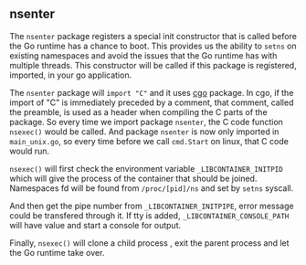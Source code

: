 ## nsenter

The `nsenter` package registers a special init constructor that is called before 
the Go runtime has a chance to boot.  This provides us the ability to `setns` on 
existing namespaces and avoid the issues that the Go runtime has with multiple 
threads.  This constructor will be called if this package is registered, 
imported, in your go application.

The `nsenter` package will `import "C"` and it uses [cgo](https://golang.org/cmd/cgo/)
package. In cgo, if the import of "C" is immediately preceded by a comment, that comment, 
called the preamble, is used as a header when compiling the C parts of the package.
So every time we  import package `nsenter`, the C code function `nsexec()` would be 
called. And package `nsenter` is now only imported in `main_unix.go`, so every time
before we call `cmd.Start` on linux, that C code would run.

`nsexec()` will first check the environment variable `_LIBCONTAINER_INITPID` 
which will give the process of the container that should be joined. Namespaces fd will 
be found from `/proc/[pid]/ns` and set by `setns` syscall.

And then get the pipe number from `_LIBCONTAINER_INITPIPE`, error message could
be transfered through it. If tty is added, `_LIBCONTAINER_CONSOLE_PATH` will 
have value and start a console for output.

Finally, `nsexec()` will clone a child process , exit the parent process and let 
the Go runtime take over.
